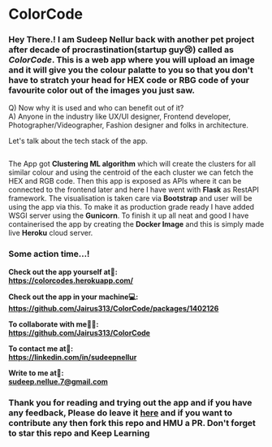 # ColorCode

### Hey There.! I am Sudeep Nellur back with another pet project after decade of procrastination(startup guy:cry:) called as *ColorCode*. This is a web app where you will upload an image and it will give you the colour palatte to you so that you don't have to stratch your head for HEX code or RBG code of your favourite color out of the images you just saw.

Q) Now why it is used and who can benefit out of it?<br/>
A) Anyone in the industry like UX/UI designer, Frontend developer, Photographer/Videographer, Fashion designer and folks in architecture.

Let's talk about the tech stack of the app.

<img>

The App got **Clustering ML algorithm** which will create the clusters for all similar colour and using the centroid of the each cluster we can fetch the HEX and RGB code. Then this app is exposed as APIs where it can be connected to the frontend later and here I have went with **Flask** as RestAPI framework. The visualisation is taken care via **Bootstrap** and user will be using the app via this. To make it as production grade ready I have added WSGI server using the **Gunicorn**. To finish it up all neat and good I have containerised the app by creating the **Docker Image** and this is simply made live **Heroku** cloud server.
<br/>

### Some action time...!

**Check out the app yourself at📲:<br/>
https://colorcodes.herokuapp.com/**

**Check out the app in your machine💻:<br/>
https://github.com/Jairus313/ColorCode/packages/1402126**

**To collaborate with me🤝🏻:<br/>
https://github.com/Jairus313/ColorCode**

**To contact me at📨:<br/>
https://linkedin.com/in/sudeepnellur**

**Write to me at📧:<br/>
sudeep.nellue.7@gmail.com**

### Thank you for reading and trying out the app and if you have any feedback, Please do leave it [here](https://docs.google.com/forms/d/e/1FAIpQLScWvBvKZVDETb8Cahxwaj8Yzgr9TIb7XVs-DwcxlYNwqkasVw/viewform?usp=sf_link) and if you want to contribute any then fork this repo and HMU a PR. Don't forget to star this repo and Keep Learning
